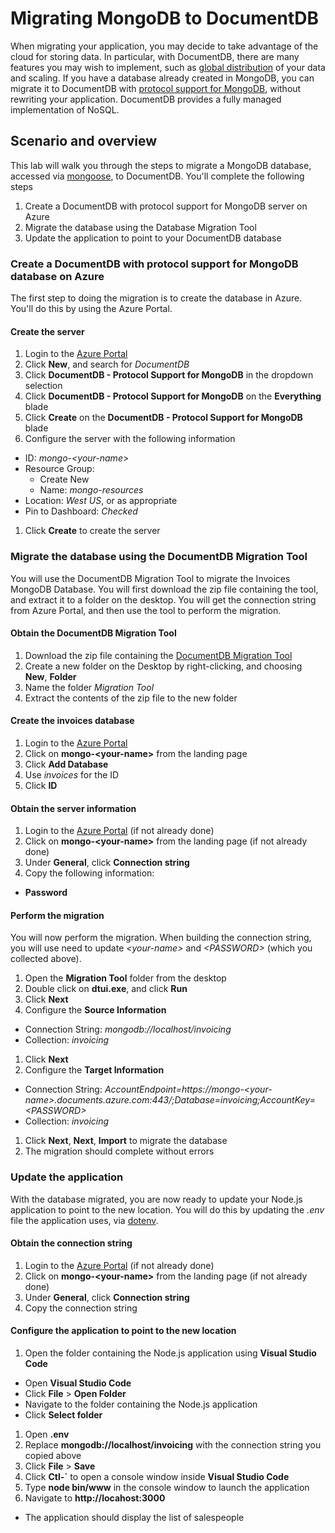 # Migrating MongoDB to DocumentDB

When migrating your application, you may decide to take advantage of the cloud for storing data. In particular, with DocumentDB, there are many features you may wish to implement, such as [global distribution](https://azure.microsoft.com/en-us/documentation/articles/documentdb-distribute-data-globally/) of your data and scaling. If you have a database already created in MongoDB, you can migrate it to DocumentDB with [protocol support for MongoDB](https://azure.microsoft.com/en-us/documentation/articles/documentdb-protocol-mongodb/), without rewriting your application. DocumentDB provides a fully managed implementation of NoSQL.

## Scenario and overview

This lab will walk you through the steps to migrate a MongoDB database, accessed via [mongoose](http://mongoosejs.com/), to DocumentDB. You'll complete the following steps

1. Create a DocumentDB with protocol support for MongoDB server on Azure
1. Migrate the database using the Database Migration Tool
1. Update the application to point to your DocumentDB database

### Create a DocumentDB with protocol support for MongoDB database on Azure

The first step to doing the migration is to create the database in Azure. You'll do this by using the Azure Portal.

#### Create the server

1. Login to the [Azure Portal](https://portal.azure.com)
1. Click **New**, and search for *DocumentDB*
1. Click **DocumentDB - Protocol Support for MongoDB** in the dropdown selection
1. Click **DocumentDB - Protocol Support for MongoDB** on the **Everything** blade
1. Click **Create** on the **DocumentDB - Protocol Support for MongoDB** blade
1. Configure the server with the following information
  - ID: *mongo-&lt;your-name&gt;*
  - Resource Group:
    - Create New
    - Name: *mongo-resources*
  - Location: *West US*, or as appropriate
  - Pin to Dashboard: *Checked*
1. Click **Create** to create the server

### Migrate the database using the DocumentDB Migration Tool

You will use the DocumentDB Migration Tool to migrate the Invoices MongoDB Database. You will first download the zip file containing the tool, and extract it to a folder on the desktop. You will get the connection string from Azure Portal, and then use the tool to perform the migration.

#### Obtain the DocumentDB Migration Tool

1. Download the zip file containing the [DocumentDB Migration Tool](http://www.microsoft.com/downloads/details.aspx?FamilyID=cda7703a-2774-4c07-adcc-ad02ddc1a44d)
1. Create a new folder on the Desktop by right-clicking, and choosing **New**, **Folder**
1. Name the folder *Migration Tool*
1. Extract the contents of the zip file to the new folder

#### Create the invoices database


1. Login to the [Azure Portal](https://portal.azure.com)
1. Click on **mongo-&lt;your-name&gt;** from the landing page
1. Click **Add Database**
1. Use *invoices* for the ID
1. Click **ID**

#### Obtain the server information

1. Login to the [Azure Portal](https://portal.azure.com) (if not already done)
1. Click on **mongo-&lt;your-name&gt;** from the landing page (if not already done)
1. Under **General**, click **Connection string**
1. Copy the following information:
  - **Password**

#### Perform the migration

You will now perform the migration. When building the connection string, you will use need to update *&lt;your-name&gt;* and *&lt;PASSWORD&gt;* (which you collected above).

1. Open the **Migration Tool** folder from the desktop
1. Double click on **dtui.exe**, and click **Run**
1. Click **Next**
1. Configure the **Source Information**
  - Connection String: *mongodb://localhost/invoicing*
  - Collection: *invoicing*
1. Click **Next**
1. Configure the **Target Information**
  - Connection String: *AccountEndpoint=https://mongo-&lt;your-name&gt;.documents.azure.com:443/;Database=invoicing;AccountKey=&lt;PASSWORD&gt;*
  - Collection: *invoicing*
1. Click **Next**, **Next**, **Import** to migrate the database
1. The migration should complete without errors

### Update the application

With the database migrated, you are now ready to update your Node.js application to point to the new location. You will do this by updating the *.env* file the application uses, via [dotenv](https://www.npmjs.com/package/dotenv).

#### Obtain the connection string

1. Login to the [Azure Portal](https://portal.azure.com) (if not already done)
1. Click on **mongo-&lt;your-name&gt;** from the landing page (if not already done)
1. Under **General**, click **Connection string**
1. Copy the connection string

#### Configure the application to point to the new location

1. Open the folder containing the Node.js application using **Visual Studio Code**
  - Open **Visual Studio Code**
  - Click **File** > **Open Folder**
  - Navigate to the folder containing the Node.js application
  - Click **Select folder**
1. Open **.env**
1. Replace **mongodb://localhost/invoicing** with the connection string you copied above
1. Click **File** > **Save**
1. Click **Ctl-`** to open a console window inside **Visual Studio Code**
1. Type **node bin/www** in the console window to launch the application
1. Navigate to **http://locahost:3000**
  - The application should display the list of salespeople
